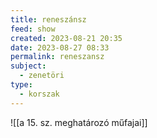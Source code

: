```yaml
---
title: reneszánsz
feed: show
created: 2023-08-21 20:35
date: 2023-08-27 08:33
permalink: reneszansz
subject:
  - zenetöri
type:
  - korszak
---
```

![[a 15. sz. meghatározó műfajai]]